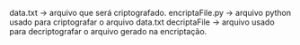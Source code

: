 data.txt -> arquivo que será criptografado.
encriptaFile.py -> arquivo python usado para criptografar o arquivo data.txt
decriptaFile -> arquivo usado para decriptografar o arquivo gerado na encriptação.
